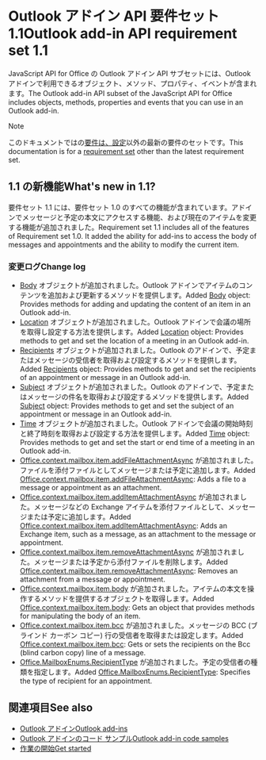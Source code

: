 # <a name="outlook-add-in-api-requirement-set-11"></a><span data-ttu-id="c58d1-101">Outlook アドイン API 要件セット 1.1</span><span class="sxs-lookup"><span data-stu-id="c58d1-101">Outlook add-in API requirement set 1.1</span></span>

<span data-ttu-id="c58d1-102">JavaScript API for Office の Outlook アドイン API サブセットには、Outlook アドインで利用できるオブジェクト、メソッド、プロパティ、イベントが含まれます。</span><span class="sxs-lookup"><span data-stu-id="c58d1-102">The Outlook add-in API subset of the JavaScript API for Office includes objects, methods, properties and events that you can use in an Outlook add-in.</span></span>

> [!NOTE]
> <span data-ttu-id="c58d1-103">このドキュメントではの[要件は、設定](/javascript/office/requirement-sets/outlook-api-requirement-sets)以外の最新の要件のセットです。</span><span class="sxs-lookup"><span data-stu-id="c58d1-103">This documentation is for a [requirement set](/javascript/office/requirement-sets/outlook-api-requirement-sets) other than the latest requirement set.</span></span> 

## <a name="whats-new-in-11"></a><span data-ttu-id="c58d1-104">1.1 の新機能</span><span class="sxs-lookup"><span data-stu-id="c58d1-104">What's new in 1.1?</span></span>

<span data-ttu-id="c58d1-p101">要件セット 1.1 には、要件セット 1.0 のすべての機能が含まれています。アドインでメッセージと予定の本文にアクセスする機能、および現在のアイテムを変更する機能が追加されました。</span><span class="sxs-lookup"><span data-stu-id="c58d1-p101">Requirement set 1.1 includes all of the features of Requirement set 1.0. It added the ability for add-ins to access the body of messages and appointments and the ability to modify the current item.</span></span>

### <a name="change-log"></a><span data-ttu-id="c58d1-107">変更ログ</span><span class="sxs-lookup"><span data-stu-id="c58d1-107">Change log</span></span>

- <span data-ttu-id="c58d1-108">[Body](/javascript/api/outlook_1_1/office.body) オブジェクトが追加されました。Outlook アドインでアイテムのコンテンツを追加および更新するメソッドを提供します。</span><span class="sxs-lookup"><span data-stu-id="c58d1-108">Added [Body](/javascript/api/outlook_1_1/office.body) object: Provides methods for adding and updating the content of an item in an Outlook add-in.</span></span>
- <span data-ttu-id="c58d1-109">[Location](/javascript/api/outlook_1_1/office.location) オブジェクトが追加されました。Outlook アドインで会議の場所を取得し設定する方法を提供します。</span><span class="sxs-lookup"><span data-stu-id="c58d1-109">Added [Location](/javascript/api/outlook_1_1/office.location) object: Provides methods to get and set the location of a meeting in an Outlook add-in.</span></span>
- <span data-ttu-id="c58d1-110">[Recipients](/javascript/api/outlook_1_1/office.recipients) オブジェクトが追加されました。Outlook のアドインで、予定またはメッセージの受信者を取得および設定するメソッドを提供します。</span><span class="sxs-lookup"><span data-stu-id="c58d1-110">Added [Recipients](/javascript/api/outlook_1_1/office.recipients) object: Provides methods to get and set the recipients of an appointment or message in an Outlook add-in.</span></span>
- <span data-ttu-id="c58d1-111">[Subject](/javascript/api/outlook_1_1/office.subject) オブジェクトが追加されました。Outlook のアドインで、予定またはメッセージの件名を取得および設定するメソッドを提供します。</span><span class="sxs-lookup"><span data-stu-id="c58d1-111">Added [Subject](/javascript/api/outlook_1_1/office.subject) object: Provides methods to get and set the subject of an appointment or message in an Outlook add-in.</span></span>
- <span data-ttu-id="c58d1-112">[Time](/javascript/api/outlook_1_1/office.time) オブジェクトが追加されました。Outlook アドインで会議の開始時刻と終了時刻を取得および設定する方法を提供します。</span><span class="sxs-lookup"><span data-stu-id="c58d1-112">Added [Time](/javascript/api/outlook_1_1/office.time) object: Provides methods to get and set the start or end time of a meeting in an Outlook add-in.</span></span>
- <span data-ttu-id="c58d1-113">[Office.context.mailbox.item.addFileAttachmentAsync](office.context.mailbox.item.md#addfileattachmentasyncuri-attachmentname-options-callback) が追加されました。ファイルを添付ファイルとしてメッセージまたは予定に追加します。</span><span class="sxs-lookup"><span data-stu-id="c58d1-113">Added [Office.context.mailbox.item.addFileAttachmentAsync](office.context.mailbox.item.md#addfileattachmentasyncuri-attachmentname-options-callback): Adds a file to a message or appointment as an attachment.</span></span>
- <span data-ttu-id="c58d1-114">[Office.context.mailbox.item.addItemAttachmentAsync](office.context.mailbox.item.md#additemattachmentasyncitemid-attachmentname-options-callback) が追加されました。メッセージなどの Exchange アイテムを添付ファイルとして、メッセージまたは予定に追加します。</span><span class="sxs-lookup"><span data-stu-id="c58d1-114">Added [Office.context.mailbox.item.addItemAttachmentAsync](office.context.mailbox.item.md#additemattachmentasyncitemid-attachmentname-options-callback): Adds an Exchange item, such as a message, as an attachment to the message or appointment.</span></span>
- <span data-ttu-id="c58d1-115">[Office.context.mailbox.item.removeAttachmentAsync](office.context.mailbox.item.md#removeattachmentasyncattachmentid-options-callback) が追加されました。メッセージまたは予定から添付ファイルを削除します。</span><span class="sxs-lookup"><span data-stu-id="c58d1-115">Added [Office.context.mailbox.item.removeAttachmentAsync](office.context.mailbox.item.md#removeattachmentasyncattachmentid-options-callback): Removes an attachment from a message or appointment.</span></span>
- <span data-ttu-id="c58d1-116">[Office.context.mailbox.item.body](office.context.mailbox.item.md#body-bodyjavascriptapioutlook11officebody) が追加されました。アイテムの本文を操作するメソッドを提供するオブジェクトを取得します。</span><span class="sxs-lookup"><span data-stu-id="c58d1-116">Added [Office.context.mailbox.item.body](office.context.mailbox.item.md#body-bodyjavascriptapioutlook11officebody): Gets an object that provides methods for manipulating the body of an item.</span></span>
- <span data-ttu-id="c58d1-117">[Office.context.mailbox.item.bcc](office.context.mailbox.item.md#bcc-recipientsjavascriptapioutlook11officerecipients) が追加されました。メッセージの BCC (ブラインド カーボン コピー) 行の受信者を取得または設定します。</span><span class="sxs-lookup"><span data-stu-id="c58d1-117">Added [Office.context.mailbox.item.bcc](office.context.mailbox.item.md#bcc-recipientsjavascriptapioutlook11officerecipients): Gets or sets the recipients on the Bcc (blind carbon copy) line of a message.</span></span>
- <span data-ttu-id="c58d1-118">[Office.MailboxEnums.RecipientType](/javascript/api/outlook_1_1/office.mailboxenums.recipienttype) が追加されました。予定の受信者の種類を指定します。</span><span class="sxs-lookup"><span data-stu-id="c58d1-118">Added [Office.MailboxEnums.RecipientType](/javascript/api/outlook_1_1/office.mailboxenums.recipienttype): Specifies the type of recipient for an appointment.</span></span>

## <a name="see-also"></a><span data-ttu-id="c58d1-119">関連項目</span><span class="sxs-lookup"><span data-stu-id="c58d1-119">See also</span></span>

- [<span data-ttu-id="c58d1-120">Outlook アドイン</span><span class="sxs-lookup"><span data-stu-id="c58d1-120">Outlook add-ins</span></span>](https://docs.microsoft.com/outlook/add-ins/)
- [<span data-ttu-id="c58d1-121">Outlook アドインのコード サンプル</span><span class="sxs-lookup"><span data-stu-id="c58d1-121">Outlook add-in code samples</span></span>](https://developer.microsoft.com/outlook/gallery/?filterBy=Outlook,Samples,Add-ins)
- [<span data-ttu-id="c58d1-122">作業の開始</span><span class="sxs-lookup"><span data-stu-id="c58d1-122">Get started</span></span>](https://docs.microsoft.com/outlook/add-ins/quick-start)